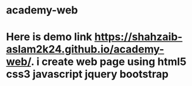 # academy-web
# Here is demo link https://shahzaib-aslam2k24.github.io/academy-web/. i create web page using html5 css3 javascript jquery bootstrap 

